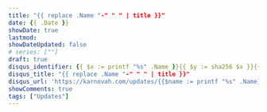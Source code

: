 ```yaml
---
title: "{{ replace .Name "-" " " | title }}"
date: {{ .Date }}
showDate: true
lastmod: 
showDateUpdated: false
# series: [""]
draft: true
disqus_identifier: {{ $x := printf "%s" .Name }}{{ $y := sha256 $x }}{{ crypto.FNV32a $y }}
disqus_title: "{{ replace .Name "-" " " | title }}"
disqus_url: 'https://karnovah.com/updates/{{$name := printf "%s" .Name}}{{ urlize $name | lower }}'
showComments: true
tags: ["Updates"]
---
```


